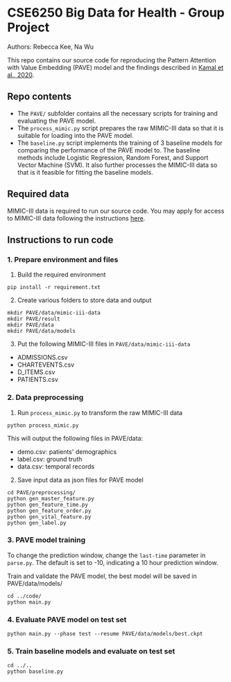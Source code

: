 # CSE6250 Big Data for Health - Group Project

Authors: Rebecca Kee, Na Wu

This repo contains our source code for reproducing the Pattern Attention with Value Embedding (PAVE) model and the findings described in [Kamal et al., 2020](https://bmcmedinformdecismak.biomedcentral.com/articles/10.1186/s12911-020-01331-7).

## Repo contents
* The `PAVE/` subfolder contains all the necessary scripts for training and evaluating the PAVE model. 
* The `process_mimic.py` script prepares the raw MIMIC-III data so that it is suitable for loading into the PAVE model. 
* The `baseline.py` script implements the training of 3 baseline models for comparing the performance of the PAVE model to. The baseline methods include Logistic Regression, Random Forest, and Support Vector Machine (SVM). It also further processes the MIMIC-III data so that is it feasible for fitting the baseline models.

## Required data 
MIMIC-III data is required to run our source code. You may apply for access to MIMIC-III data following the instructions [here](https://mimic.mit.edu/docs/gettingstarted/). 

## Instructions to run code

### 1. Prepare environment and files

1. Build the required environment
```
pip install -r requirement.txt
```

2. Create various folders to store data and output
``` 
mkdir PAVE/data/mimic-iii-data
mkdir PAVE/result
mkdir PAVE/data
mkdir PAVE/data/models
```

3. Put the following MIMIC-III files in `PAVE/data/mimic-iii-data` 
* ADMISSIONS.csv
* CHARTEVENTS.csv
* D_ITEMS.csv
* PATIENTS.csv

### 2. Data preprocessing

1. Run `process_mimic.py` to transform the raw MIMIC-III data 
```
python process_mimic.py
```
This will output the following files in PAVE/data:
* demo.csv: patients' demographics
* label.csv: ground truth
* data.csv: temporal records

2. Save input data as json files for PAVE model
```
cd PAVE/preprocessing/
python gen_master_feature.py 
python gen_feature_time.py
python gen_feature_order.py 
python gen_vital_feature.py 
python gen_label.py 
```

### 3. PAVE model training

To change the prediction window, change the `last-time` parameter in `parse.py`. The default is set to -10, indicating a 10 hour prediction window. 

Train and validate the PAVE model, the best model will be saved in PAVE/data/models/
```
cd ../code/
python main.py 
```
### 4. Evaluate PAVE model on test set
```
python main.py --phase test --resume PAVE/data/models/best.ckpt
```
### 5. Train baseline models and evaluate on test set
```
cd ../..
python baseline.py
```
